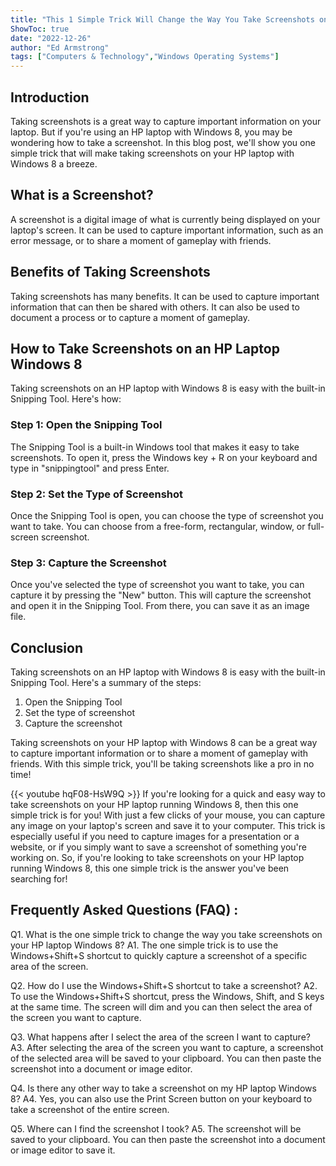 ```yaml
---
title: "This 1 Simple Trick Will Change the Way You Take Screenshots on Your HP Laptop Windows 8!"
ShowToc: true 
date: "2022-12-26"
author: "Ed Armstrong" 
tags: ["Computers & Technology","Windows Operating Systems"]
---
```

## Introduction

Taking screenshots is a great way to capture important information on your laptop. But if you're using an HP laptop with Windows 8, you may be wondering how to take a screenshot. In this blog post, we'll show you one simple trick that will make taking screenshots on your HP laptop with Windows 8 a breeze.

## What is a Screenshot?

A screenshot is a digital image of what is currently being displayed on your laptop's screen. It can be used to capture important information, such as an error message, or to share a moment of gameplay with friends.

## Benefits of Taking Screenshots

Taking screenshots has many benefits. It can be used to capture important information that can then be shared with others. It can also be used to document a process or to capture a moment of gameplay.

## How to Take Screenshots on an HP Laptop Windows 8

Taking screenshots on an HP laptop with Windows 8 is easy with the built-in Snipping Tool. Here's how:

### Step 1: Open the Snipping Tool

The Snipping Tool is a built-in Windows tool that makes it easy to take screenshots. To open it, press the Windows key + R on your keyboard and type in "snippingtool" and press Enter.

### Step 2: Set the Type of Screenshot

Once the Snipping Tool is open, you can choose the type of screenshot you want to take. You can choose from a free-form, rectangular, window, or full-screen screenshot.

### Step 3: Capture the Screenshot

Once you've selected the type of screenshot you want to take, you can capture it by pressing the "New" button. This will capture the screenshot and open it in the Snipping Tool. From there, you can save it as an image file.

## Conclusion

Taking screenshots on an HP laptop with Windows 8 is easy with the built-in Snipping Tool. Here's a summary of the steps:

1. Open the Snipping Tool
2. Set the type of screenshot
3. Capture the screenshot

Taking screenshots on your HP laptop with Windows 8 can be a great way to capture important information or to share a moment of gameplay with friends. With this simple trick, you'll be taking screenshots like a pro in no time!

{{< youtube hqF08-HsW9Q >}} 
If you're looking for a quick and easy way to take screenshots on your HP laptop running Windows 8, then this one simple trick is for you! With just a few clicks of your mouse, you can capture any image on your laptop's screen and save it to your computer. This trick is especially useful if you need to capture images for a presentation or a website, or if you simply want to save a screenshot of something you're working on. So, if you're looking to take screenshots on your HP laptop running Windows 8, this one simple trick is the answer you've been searching for!

## Frequently Asked Questions (FAQ) :
Q1. What is the one simple trick to change the way you take screenshots on your HP laptop Windows 8?
A1. The one simple trick is to use the Windows+Shift+S shortcut to quickly capture a screenshot of a specific area of the screen.

Q2. How do I use the Windows+Shift+S shortcut to take a screenshot?
A2. To use the Windows+Shift+S shortcut, press the Windows, Shift, and S keys at the same time. The screen will dim and you can then select the area of the screen you want to capture.

Q3. What happens after I select the area of the screen I want to capture?
A3. After selecting the area of the screen you want to capture, a screenshot of the selected area will be saved to your clipboard. You can then paste the screenshot into a document or image editor.

Q4. Is there any other way to take a screenshot on my HP laptop Windows 8?
A4. Yes, you can also use the Print Screen button on your keyboard to take a screenshot of the entire screen.

Q5. Where can I find the screenshot I took?
A5. The screenshot will be saved to your clipboard. You can then paste the screenshot into a document or image editor to save it.


